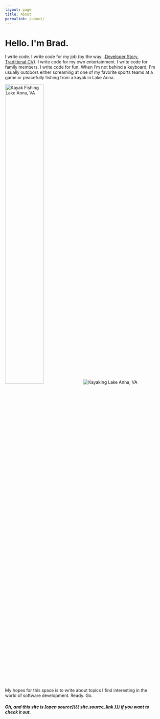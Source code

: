 ```yaml
---
layout: page
title: About
permalink: /about/
---
```


# Hello.  I'm Brad.

I write code.  I write code for my job (by the way...<a href="http://stackoverflow.com/story-beta/bwturner" target="_blank">Developer Story</a>, <a href="http://stackoverflow.com/cv-beta/bwturner" target="_blank">Traditional CV</a>).  I write code for my own entertainment.  I write code for family members.  I write code for fun.  When I'm not behind a keyboard, I'm usually outdoors either screaming at one of my favorite sports teams at a game or peacefully fishing from a kayak in Lake Anna.

<img src="https://cloud.githubusercontent.com/assets/3187885/16243975/cff4831c-37c7-11e6-814a-b48b9e2487b9.png" width="50%" height="50%" alt="Kayak Fishing Lake Anna, VA" />

<img src="https://user-images.githubusercontent.com/3187885/57498524-2dce1c80-72aa-11e9-8372-2b3834a2b48b.jpg" alt="Kayaking Lake Anna, VA" />

My hopes for this space is to write about topics I find interesting in the world of software development.  Ready. Go.


##### Oh, and this site is [open source]({{ site.source_link }}) if you want to check it out.

